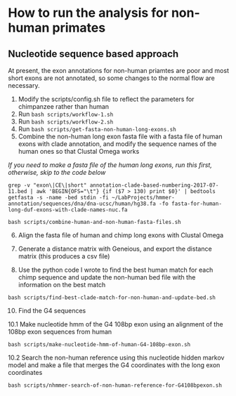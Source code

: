 # How to run the analysis for non-human primates

## Nucleotide sequence based approach

At present, the exon annotations for non-human priamtes are poor and most short exons are not annotated, so some changes to the normal flow are necessary. 

1. Modify the scripts/config.sh file to reflect the parameters for chimpanzee rather than human
2. Run ```bash scripts/workflow-1.sh```
3. Run ```bash scripts/workflow-2.sh```
4. Run ```bash scripts/get-fasta-non-human-long-exons.sh```
5. Combine the non-human long exon fasta file with a fasta file of human exons with clade annotation, and modify the sequence names of the human ones so that Clustal Omega works 

*If you need to make a fasta file of the human long exons, run this first, otherwise, skip to the code below*
```
grep -v "exon\|CE\|short" annotation-clade-based-numbering-2017-07-11.bed | awk 'BEGIN{OFS="\t"} {if ($7 > 130) print $0}' | bedtools getfasta -s -name -bed stdin -fi ~/LabProjects/hmmer-annotation/sequences/dna/dna-ucsc/human/hg38.fa -fo fasta-for-human-long-duf-exons-with-clade-names-nuc.fa
```

```
bash scripts/combine-human-and-non-human-fasta-files.sh 
```

6. Align the fasta file of human and chimp long exons with Clustal Omega

7. Generate a distance matrix with Geneious, and export the distance matrix (this produces a csv file)

8. Use the python code I wrote to find the best human match for each chimp sequence and update the non-human bed file with the information on the best match 

```
bash scripts/find-best-clade-match-for-non-human-and-update-bed.sh 
```

10. Find the G4 sequences

10.1 Make nucleotide hmm of the G4 108bp exon using an alignment of the 108bp exon sequences from human
```
bash scripts/make-nucleotide-hmm-of-human-G4-108bp-exon.sh 
```

10.2 Search the non-human reference using this nucleotide hidden markov model and make a file that merges the G4 coordinates with the long exon coordinates
```
bash scripts/nhmmer-search-of-non-human-reference-for-G4108bpexon.sh

```
